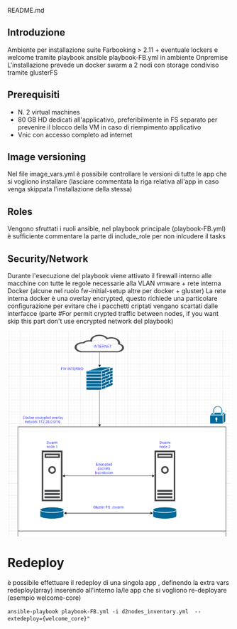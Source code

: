 README.md
## Introduzione
Ambiente per installazione suite Farbooking > 2.11 + eventuale lockers e welcome tramite playbook ansible playbook-FB.yml in ambiente Onpremise
L'installazione prevede un docker swarm a 2 nodi con storage condiviso tramite glusterFS

## Prerequisiti
- N. 2 virtual machines
- 80 GB HD dedicati all'applicativo, preferibilmente in FS separato per prevenire il blocco della VM in caso di riempimento applicativo
- Vnic con accesso completo ad internet

## Image versioning
Nel file image_vars.yml è possibile controllare le versioni di tutte le app che si vogliono installare (lasciare commentata la riga relativa all'app in caso venga skippata l'installazione della stessa)

## Roles
Vengono sfruttati i ruoli ansible, nel playbook principale (playbook-FB.yml) è sufficiente commentare la parte di include_role per non inlcudere il tasks 

## Security/Network
Durante l'esecuzione del playbook viene attivato il firewall interno alle macchine con tutte le regole necessarie alla VLAN vmware + rete interna Docker (alcune nel ruolo fw-initial-setup altre per docker + gluster)
La rete interna docker è una overlay encrypted, questo richiede una particolare configurazione per evitare che i pacchetti criptati vengano scartati dalle interfacce (parte #For permit crypted traffic between nodes, if you want skip this part don't use encrypted network del playbook)

![](./network.PNG)


# Redeploy

è possibile effettuare il redeploy di una singola app , definendo la extra vars redeploy(array) inserendo all'interno la/le app che si vogliono re-deployare (esempio welcome-core)

    ansible-playbook playbook-FB.yml -i d2nodes_inventory.yml  --extedeploy={welcome_core}"
